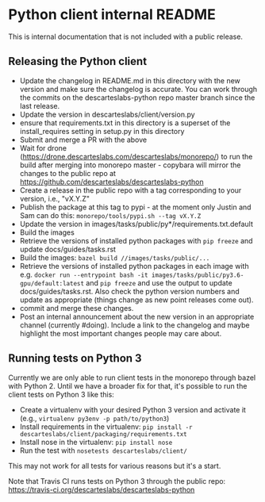 Python client internal README
=============================

This is internal documentation that is not included with a public release.


Releasing the Python client
---------------------------

- Update the changelog in README.md in this directory with the new version
  and make sure the changelog is accurate. You can work through the commits
  on the descarteslabs-python repo master branch since the last release.
- Update the version in descarteslabs/client/version.py
- ensure that requirements.txt in this directory is a superset of the
  install_requires setting in setup.py in this directory
- Submit and merge a PR with the above
- Wait for drone (https://drone.descarteslabs.com/descarteslabs/monorepo/)
  to run the build after merging into monorepo master -
  copybara will mirror the changes to the public repo at
  https://github.com/descarteslabs/descarteslabs-python
- Create a release in the public repo with a tag corresponding to your
  version, i.e., "vX.Y.Z"
- Publish the package at this tag to pypi - at the moment only Justin
  and Sam can do this: `monorepo/tools/pypi.sh --tag vX.Y.Z`
- Update the version in images/tasks/public/py\*/requirements.txt.default
- Build the images
- Retrieve the versions of installed python packages with `pip freeze`
  and update docs/guides/tasks.rst
- Build the images: `bazel build //images/tasks/public/...`
- Retrieve the versions of installed python packages in each image with e.g.
  `docker run --entrypoint bash -it images/tasks/public/py3.6-gpu/default:latest` 
  and `pip freeze` and use the output to update docs/guides/tasks.rst. Also
  check the python version numbers and update as appropriate (things change as
  new point releases come out).
- commit and merge these changes.
- Post an internal announcement about the new version in an appropriate
  channel (currently #doing). Include a link to the changelog and maybe
  highlight the most important changes people may care about.


Running tests on Python 3
-------------------------

Currently we are only able to run client tests in the monorepo through bazel with Python 2. Until we have a broader fix for that, it's possible to run the client tests on Python 3 like this:

- Create a virtualenv with your desired Python 3 version and activate it (e.g., `virtualenv py3env -p path/to/python3`)
- Install requirements in the virtualenv: `pip install -r descarteslabs/client/packaging/requirements.txt`
- Install nose in the virtualenv: `pip install nose`
- Run the test with `nosetests descarteslabs/client/`

This may not work for all tests for various reasons but it's a start.

Note that Travis CI runs tests on Python 3 through the public repo: https://travis-ci.org/descarteslabs/descarteslabs-python

